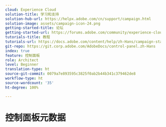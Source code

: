 ```yaml
---
cloud: Experience Cloud
solution-title: 学习和支持
solution-hub-url: https://helpx.adobe.com/cn/support/campaign.html
solution-image: assets/campaign-icon-24.png
getting-started-title: 论坛
getting-started-url: https://forums.adobe.com/community/experience-cloud/marketing-cloud/campaign/standard
tutorials-title: 教程
tutorials-url: https://docs.adobe.com/content/help/zh-Hans/campaign-standard-learn/tutorials/overview.html
git-repo: https://git.corp.adobe.com/AdobeDocs/control-panel.zh-Hans
index: true
feature: 控制面板
role: Architect
level: Beginner
translation-type: ht
source-git-commit: 0079a7e893595c3825f0ab2b44b341c379462de8
workflow-type: ht
source-wordcount: '35'
ht-degree: 100%

---
```



# 控制面板元数据
